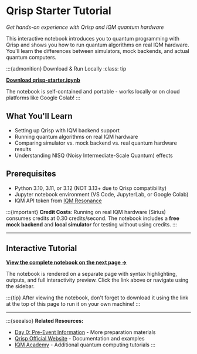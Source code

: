 # Qrisp Starter Tutorial

*Get hands-on experience with Qrisp and IQM quantum hardware*

This interactive notebook introduces you to quantum programming with Qrisp and shows you how to run quantum algorithms on real IQM hardware. You'll learn the differences between simulators, mock backends, and actual quantum computers.

:::{admonition} Download & Run Locally
:class: tip

**[Download qrisp-starter.ipynb](https://github.com/ENCCS/qas2025/raw/main/notebooks/getting-started/qrisp-starter.ipynb)**

The notebook is self-contained and portable - works locally or on cloud platforms like Google Colab!
:::

## What You'll Learn

- Setting up Qrisp with IQM backend support
- Running quantum algorithms on real IQM hardware
- Comparing simulator vs. mock backend vs. real quantum hardware results
- Understanding NISQ (Noisy Intermediate-Scale Quantum) effects

## Prerequisites

- Python 3.10, 3.11, or 3.12 (NOT 3.13+ due to Qrisp compatibility)
- Jupyter notebook environment (VS Code, JupyterLab, or Google Colab)
- IQM API token from [IQM Resonance](https://resonance.meetiqm.com/)

:::{important}
**Credit Costs**: Running on real IQM hardware (Sirius) consumes credits at 0.30 credits/second. The notebook includes a **free mock backend** and **local simulator** for testing without using credits.
:::

---

## Interactive Tutorial

**[View the complete notebook on the next page →](qrisp-starter)**

The notebook is rendered on a separate page with syntax highlighting, outputs, and full interactivity preview. Click the link above or navigate using the sidebar.

:::{tip}
After viewing the notebook, don't forget to download it using the link at the top of this page to run it on your own machine!
:::

---

:::{seealso}
**Related Resources:**
- [Day 0: Pre-Event Information](../../content/day0.md) - More preparation materials
- [Qrisp Official Website](https://qrisp.eu/) - Documentation and examples
- [IQM Academy](https://www.iqmacademy.com/) - Additional quantum computing tutorials
:::
